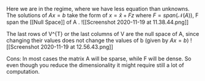 Here we are in the regime, where we have less equation than unknowns.
The solutions of $Ax = b$ take the form of
$x = \hat{x} + Fz$
where $F = span(\mathcal{N}(A))$, F span the [[Null Space]] of A . 
![[Screenshot 2020-11-19 at 11.38.44.png]]


The last rows of V^{T} or the last columns of V are the null space of A, since changing their values does not change the values of b (given by $A x= b$)
![[Screenshot 2020-11-19 at 12.56.43.png]]

Cons: In most cases the matrix A will be sparse, while F will be dense. So even though you reduce the dimensionality it might require still a lot of computation. 

